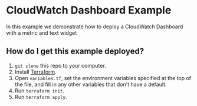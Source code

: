 # CloudWatch Dashboard Example

In this example we demonstrate how to deploy a CloudWatch Dashboard with a metric and text widget

## How do I get this example deployed?

  1. `git clone` this repo to your computer.
  1. Install [Terraform](https://www.terraform.io/).
  1. Open `variables.tf`, set the environment variables specified at the top of the file, and fill in any other variables that
     don't have a default. 
  1. Run `terraform init`.
  1. Run `terraform apply`.
